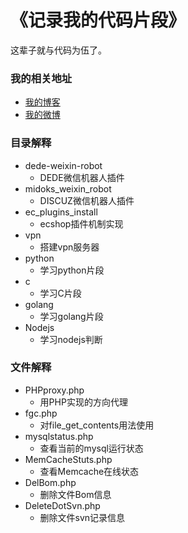 《记录我的代码片段》
====================

这辈子就与代码为伍了。

### 我的相关地址
- [我的博客](http://midoks.cachecha.com)
- [我的微博](http://weibo.com/u/1504761980)

### 目录解释
- dede-weixin-robot 
	- DEDE微信机器人插件
- midoks_weixin_robot
	- DISCUZ微信机器人插件
- ec_plugins_install
	- ecshop插件机制实现
- vpn
	- 搭建vpn服务器
- python
	- 学习python片段
- c
	- 学习C片段
- golang
	- 学习golang片段
- Nodejs
	- 学习nodejs判断

### 文件解释
- PHPproxy.php
	- 用PHP实现的方向代理
- fgc.php
	- 对file_get_contents用法使用
- mysqlstatus.php
	- 查看当前的mysql运行状态
- MemCacheStuts.php
	- 查看Memcache在线状态
- DelBom.php
	- 删除文件Bom信息
- DeleteDotSvn.php
	- 删除文件svn记录信息
